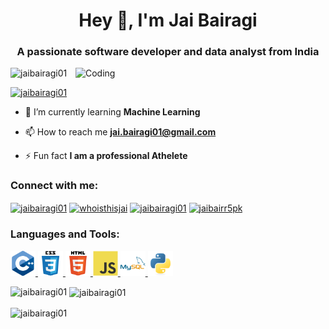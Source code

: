 <h1 align="center">Hey 👋, I'm Jai Bairagi</h1>
<h3 align="center">A passionate software developer and data analyst from India</h3>
<img align="right" alt="Coding" width="400" src="https://cdn.dribbble.com/users/1162077/screenshots/3848914/programmer.gif">

<p align="left"> <img src="https://komarev.com/ghpvc/?username=jaibairagi01&label=Profile%20views&color=0e75b6&style=flat" alt="jaibairagi01" /> </p>

<p align="left"> <a href="https://github.com/ryo-ma/github-profile-trophy"><img src="https://github-profile-trophy.vercel.app/?username=jaibairagi01" alt="jaibairagi01" /></a> </p>

- 🌱 I’m currently learning **Machine Learning**

- 📫 How to reach me **jai.bairagi01@gmail.com**

- ⚡ Fun fact **I am a professional Athelete**

<h3 align="left">Connect with me:</h3>
<p align="left">
<a href="https://linkedin.com/in/jaibairagi01" target="blank"><img align="center" src="https://raw.githubusercontent.com/rahuldkjain/github-profile-readme-generator/master/src/images/icons/Social/linked-in-alt.svg" alt="jaibairagi01" height="30" width="40" /></a>
<a href="https://instagram.com/whoisthisjai" target="blank"><img align="center" src="https://raw.githubusercontent.com/rahuldkjain/github-profile-readme-generator/master/src/images/icons/Social/instagram.svg" alt="whoisthisjai" height="30" width="40" /></a>
<a href="https://www.leetcode.com/jaibairagi01" target="blank"><img align="center" src="https://raw.githubusercontent.com/rahuldkjain/github-profile-readme-generator/master/src/images/icons/Social/leet-code.svg" alt="jaibairagi01" height="30" width="40" /></a>
<a href="https://auth.geeksforgeeks.org/user/jaibairr5pk" target="blank"><img align="center" src="https://raw.githubusercontent.com/rahuldkjain/github-profile-readme-generator/master/src/images/icons/Social/geeks-for-geeks.svg" alt="jaibairr5pk" height="30" width="40" /></a>
</p>

<h3 align="left">Languages and Tools:</h3>
<p align="left"> <a href="https://www.w3schools.com/cpp/" target="_blank" rel="noreferrer"> <img src="https://raw.githubusercontent.com/devicons/devicon/master/icons/cplusplus/cplusplus-original.svg" alt="cplusplus" width="40" height="40"/> </a> <a href="https://www.w3schools.com/css/" target="_blank" rel="noreferrer"> <img src="https://raw.githubusercontent.com/devicons/devicon/master/icons/css3/css3-original-wordmark.svg" alt="css3" width="40" height="40"/> </a> <a href="https://www.w3.org/html/" target="_blank" rel="noreferrer"> <img src="https://raw.githubusercontent.com/devicons/devicon/master/icons/html5/html5-original-wordmark.svg" alt="html5" width="40" height="40"/> </a> <a href="https://developer.mozilla.org/en-US/docs/Web/JavaScript" target="_blank" rel="noreferrer"> <img src="https://raw.githubusercontent.com/devicons/devicon/master/icons/javascript/javascript-original.svg" alt="javascript" width="40" height="40"/> </a> <a href="https://www.mysql.com/" target="_blank" rel="noreferrer"> <img src="https://raw.githubusercontent.com/devicons/devicon/master/icons/mysql/mysql-original-wordmark.svg" alt="mysql" width="40" height="40"/> </a> <a href="https://www.python.org" target="_blank" rel="noreferrer"> <img src="https://raw.githubusercontent.com/devicons/devicon/master/icons/python/python-original.svg" alt="python" width="40" height="40"/> </a> </p>

<p><img align="left" src="https://github-readme-stats.vercel.app/api/top-langs?username=jaibairagi01&show_icons=true&locale=en&layout=compact" alt="jaibairagi01" /></p>

<p>&nbsp;<img align="center" src="https://github-readme-stats.vercel.app/api?username=jaibairagi01&show_icons=true&locale=en" alt="jaibairagi01" /></p>

<p><img align="center" src="https://github-readme-streak-stats.herokuapp.com/?user=jaibairagi01&" alt="jaibairagi01" /></p>

